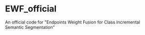 # EWF_official
An official code for "Endpoints Weight Fusion for Class Incremental Semantic Segmentation"
